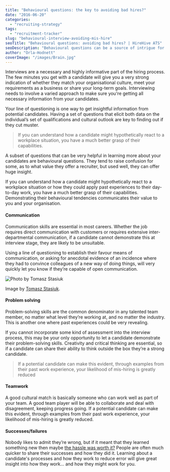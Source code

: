 ```yaml
---
title: "Behavioural questions: the key to avoiding bad hires?"
date: "2016-06-20"
categories:
  - "recruiting-strategy"
tags:
  - "recruitment-tracker"
slug: "behavioural-interview-avoiding-mis-hire"
seoTitle: "Behavioural questions: avoiding bad hires? | HireHive ATS"
seoDescription: "Behavioural questions can be a source of intrigue for candidates and those outside the recruiting industry. How can you avoid bad hires?"
author: "Orla-Hodnett"
coverImage: "/images/Brain.jpg"
---
```


Interviews are a necessary and highly informative part of the hiring process. The few minutes you get with a candidate will give you a very strong indication of whether they match your organisational culture, meet your requirements as a business or share your long-term goals. Interviewing needs to involve a varied approach to make sure you're getting all necessary information from your candidates.

Your line of questioning is one way to get insightful information from potential candidates. Having a set of questions that elicit both data on the individual’s set of qualifications and cultural outlook are key to finding out if they cut muster.

> If you can understand how a candidate might hypothetically react to a workplace situation, you have a much better grasp of their capabilities.

A subset of questions that can be very helpful in learning more about your candidates are behavioural questions. They tend to raise confusion for some, as to what value they offer a recruiter, but used well, they can offer huge insight.

If you can understand how a candidate might hypothetically react to a workplace situation or how they could apply past experiences to their day-to-day work, you have a much better grasp of their capabilities. Demonstrating their behavioural tendencies communicates their value to you and your organisation.

#### Communication

Communication skills are essential in most careers. Whether the job requires direct communication with customers or requires extensive inter-departmental communication, if a candidate cannot demonstrate this at interview stage, they are likely to be unsuitable.

Using a line of questioning to establish their favour means of communication, or asking for anecdotal evidence of an incidence where they had to convince colleagues of a new way of doing things, will very quickly let you know if they’re capable of open communication.

![Photo by Tomasz Stasiuk](/images/Problem-solving.jpg)

Image by [Tomasz Stasiuk](https://www.flickr.com/photos/zstasiuk/5650719702).

#### Problem solving

Problem-solving skills are the common denominator in any talented team member, no matter what level they’re working at, and no matter the industry. This is another one where past experiences could be very revealing.

If you cannot incorporate some kind of assessment into the interview process, this may be your only opportunity to let a candidate demonstrate their problem-solving skills. Creativity and critical thinking are essential, so if a candidate can share their ability to think outside the box they’re a strong candidate.

> If a potential candidate can make this evident, through examples from their past work experience, your likelihood of mis-hiring is greatly reduced

#### Teamwork

A good cultural match is basically someone who can work well as part of your team. A good team player will be able to collaborate and deal with disagreement, keeping progress going. If a potential candidate can make this evident, through examples from their past work experience, your likelihood of mis-hiring is greatly reduced.

#### Successes/failures

Nobody likes to admit they’re wrong, but if it meant that they learned something new then maybe [the hassle was worth it?](https://www.themuse.com/advice/4-steps-for-answering-tell-me-about-a-time-you-failed) People are often much quicker to share their successes and how they did it. Learning about a candidate's processes and how they work to reduce error will give great insight into how they work… and how they might work for you.
